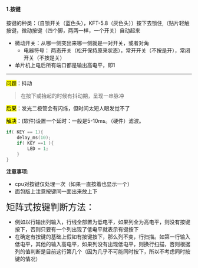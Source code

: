 #### 1.按键
按键的种类：（自锁开关（蓝色头），KFT-5.8（灰色头））按下去锁住,（贴片轻触按键，微动按键（四个脚，两两一样，一个开关）自动起来
- 微动开关：从哪一侧突出来哪一侧就是一对开关，或者对角
	- 电器符号： 两态开关（松开保持原来状态），常开开关（不按是开），常闭开关（不按是关）
- 单片机上电后所有端口都是输出高电平，即1
--- 

<mark>问题</mark>：抖动
> 在按下或抬起的时候有抖动期，呈现一串脉冲

<mark>后果</mark>：发光二极管会有闪烁，但时间太短人眼发觉不了  

<mark>解决</mark>：(软件)设置一个延时：一般是5-10ms。（硬件）滤波。
```c
if( KEY == 1){
	delay_ms(10);
	if( KEY ==1 ){
		LED = 1;
	}
}
```

**注意事项**:
- cpu对按键仅处理一次（如果一直按着也显示一个）
- 面包版上注意按键同一面出来放上下

<font size=5>矩阵式按键判断方法：</font>
-  例如以行输出列输入，行线全部置为低电平，如果列全为高电平，则没有按键按下，否则只要有一个列出现了低电平就表示有键按下
- 在确定有按键的基础上假如有按键按下，那么列不变，行扫描。如第一行输入低电平，其他的输入高电平，如果列没有出现低电平，则换行扫描，否则根据列的值判断是目前这行第几个（因为几乎不可能同时按下，所以不考虑同时按键的情况）
